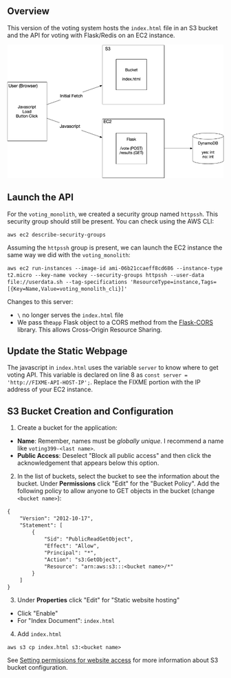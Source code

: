 
## Overview

This version of the voting system hosts the `index.html` file in an S3 bucket and the API for voting with Flask/Redis on an EC2 instance.

![system diagram](sys_diagram.png)


## Launch the API


For the `voting_monolith`, we created a security group named `httpssh`.  This security group should still be present.  You can check using the AWS CLI:

```
aws ec2 describe-security-groups
```

Assuming the `httpssh` group is present, we can launch the EC2 instance the same way we did with the `voting_monolith`:

```
aws ec2 run-instances --image-id ami-06b21ccaeff8cd686 --instance-type t2.micro --key-name vockey --security-groups httpssh --user-data file://userdata.sh --tag-specifications 'ResourceType=instance,Tags=[{Key=Name,Value=voting_monolith_cli}]'
```

Changes to this server:

* `\` no longer serves the `index.html` file
* We pass the`app` Flask object to a CORS method from the [Flask-CORS](https://flask-cors.readthedocs.io/en/latest/index.html) library.  This allows Cross-Origin Resource Sharing.


## Update the Static Webpage

The javascript in `index.html` uses the variable `server` to know where to get voting API.  This variable is declared on line 8 as `const server = 'http://FIXME-API-HOST-IP';`.  Replace the FIXME portion with the IP address of your EC2 instance.


## S3 Bucket Creation and Configuration

1. Create a bucket for the application:

  * **Name**:  Remember, names must be *globally unique*.  I recommend a name like `voting399-<last name>`. 
  * **Public Access**: Deselect "Block all public access" and then click the acknowledgement that appears below this option.


2. In the list of buckets, select the bucket to see the information about the bucket.  Under **Permissions** click "Edit" for the "Bucket Policy".  Add the following policy to allow anyone to GET objects in the bucket (change `<bucket name>`):


  ```
  {
      "Version": "2012-10-17",
      "Statement": [
          {
              "Sid": "PublicReadGetObject",
              "Effect": "Allow",
              "Principal": "*",
              "Action": "s3:GetObject",
              "Resource": "arn:aws:s3:::<bucket name>/*"
          }
      ]
  }
  ```
  
  
3. Under **Properties** click "Edit" for "Static website hosting"
  * Click "Enable"
  * For "Index Document": `index.html`

4. Add `index.html`

  ```
  aws s3 cp index.html s3:<bucket name>
  ```
  
See [Setting permissions for website access](https://docs.aws.amazon.com/AmazonS3/latest/userguide/WebsiteAccessPermissionsReqd.html) for more information about S3 bucket configuration.